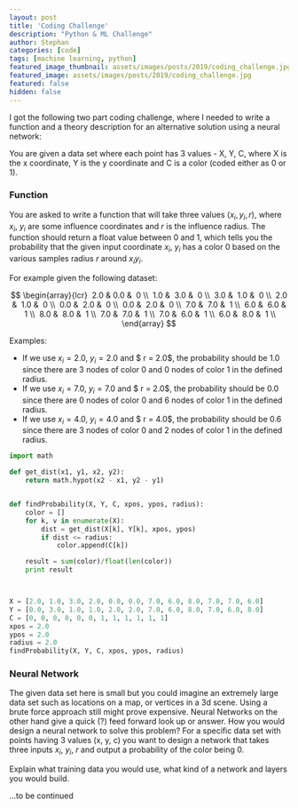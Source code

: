 ```yaml
---
layout: post
title: 'Coding Challenge'
description: "Python & ML Challenge"
author: Stephan
categories: [code]
tags: [machine learning, python]
featured_image_thumbnail: assets/images/posts/2019/coding_challenge.jpg
featured_image: assets/images/posts/2019/coding_challenge.jpg
featured: false
hidden: false
---
```


I got the following two part coding challenge, where I needed to write a function and a theory description for an alternative solution using a neural network:


You are given a data set where each point has 3 values - X, Y, C, where X is the x coordinate, Y is the y coordinate and C is a color (coded either as 0 or 1).

### Function

You are asked to write a function that will take three values ($x_i, y_i, r$), where $x_i$, $y_i$ are some influence coordinates and $r$ is the influence radius. The function should return a float value between 0 and 1, which tells you the probability that the given input coordinate $x_i$, $y_i$ has a color 0 based on the various samples radius $r$ around $x_iy_i$.


For example given the following dataset:

$$
\begin{array}{lcr}
 2.0 &  0.0 &  0 \\
 1.0 &  3.0 &  0 \\
 3.0 &  1.0 &  0 \\
 2.0 &  1.0 &  0 \\
 0.0 &  2.0 &  0 \\
 0.0 &  2.0 &  0 \\
 7.0 &  7.0 &  1 \\
 6.0 &  6.0 &  1 \\
 8.0 &  8.0 &  1 \\
 7.0 &  7.0 &  1 \\
 7.0 &  6.0 &  1 \\
 6.0 &  8.0 &  1 \\
\end{array}
$$

Examples:
+ If we use $x_i = 2.0$, $y_i = 2.0$ and $ r = 2.0$, the probability should be $1.0$ since there are 3 nodes of color $0$ and 0 nodes of color $1$ in the defined radius.
+ If we use $x_i = 7.0$, $y_i = 7.0$ and $ r = 2.0$, the probability should be $0.0$ since there are 0 nodes of color $0$ and 6 nodes of color $1$ in the defined radius.
+ If we use $x_i = 4.0$, $y_i = 4.0$ and $ r = 4.0$, the probability should be $0.6$ since there are 3 nodes of color $0$ and 2 nodes of color $1$ in the defined radius.

```python
import math

def get_dist(x1, y1, x2, y2):
    return math.hypot(x2 - x1, y2 - y1)


def findProbability(X, Y, C, xpos, ypos, radius):
    color = []
    for k, v in enumerate(X):
        dist = get_dist(X[k], Y[k], xpos, ypos)
        if dist <= radius:
            color.append(C[k])

    result = sum(color)/float(len(color))
    print result



X = [2.0, 1.0, 3.0, 2.0, 0.0, 0.0, 7.0, 6.0, 8.0, 7.0, 7.0, 6.0]
Y = [0.0, 3.0, 1.0, 1.0, 2.0, 2.0, 7.0, 6.0, 8.0, 7.0, 6.0, 8.0]
C = [0, 0, 0, 0, 0, 0, 1, 1, 1, 1, 1, 1]
xpos = 2.0
ypos = 2.0
radius = 2.0
findProbability(X, Y, C, xpos, ypos, radius)
```

### Neural Network

The given data set here is small but you could imagine an extremely large data set such as locations on a map, or vertices in a 3d scene. Using a brute force approach still might prove expensive. Neural Networks on the other hand give a quick (?) feed forward look up or answer. How you would design a
neural network to solve this problem? For a specific data set with points having 3 values (x, y, c) you want to design a network that takes three inputs $x_i$, $y_i$, $r$ and output a probability of the color being 0.

Explain what training data you would use, what kind of a network and layers you would build.

...to be continued
